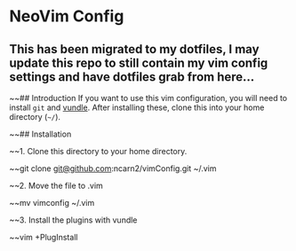 # NeoVim Config
## This has been migrated to my dotfiles, I may update this repo to still contain my vim config settings and have dotfiles grab from here...

~~## Introduction 
If you want to use this vim configuration, you will need to install `git` and [vundle](https://github.com/gmarik/Vundle.vim). After installing these, clone this into your home directory (`~/`).

~~## Installation

~~1. Clone this directory to your home directory.

~~git clone git@github.com:ncarn2/vimConfig.git ~/.vim

~~2. Move the file to .vim

~~mv vimconfig ~/.vim


~~3. Install the plugins with vundle

~~vim +PlugInstall 


